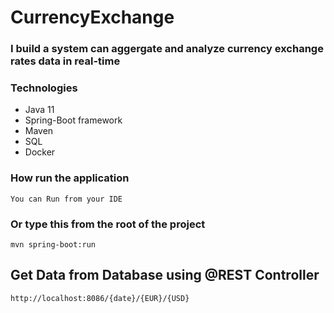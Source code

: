 # CurrencyExchange

### I  build a system can aggergate and analyze currency exchange rates data in real-time

### Technologies
- Java 11
- Spring-Boot framework
- Maven
- SQL
- Docker

### How  run the application

```
You can Run from your IDE 

```

### Or type this from the root of the project

```
mvn spring-boot:run

```


## Get Data from Database using @REST Controller

```
http://localhost:8086/{date}/{EUR}/{USD}
